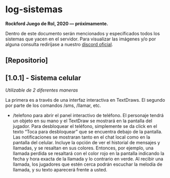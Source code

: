 # log-sistemas
**Rockford Juego de Rol, 2020 ― próximamente.**

Dentro de este documento serán mencionados y específicados todos los sistemas que yacen en el servidor. Para visualizar las imágenes y/o por alguna consulta rediríjase a nuestro [discord oficial](discord.gg/sQfqWfX).

## [Repositorio]

## [1.0.1] - Sistema celular
*Utilizable de 2 diferentes maneras*

La primera es a través de una interfaz interactiva en TextDraws. El segundo por parte de los comandos /sms, /llamar, etc.

- /telefono para abrir el panel interactivo de teléfono. El personaje tendrá un objeto en su mano y el TextDraw se mostrará en la pantalla del jugador. Para desbloquear el teléfono, simplemente se da click en el texto “Toca para desbloquear” que se encuentra debajo de la pantalla. Las notificaciones se mostraran tanto en el chat local como en la pantalla del celular. Incluye la opción de ver el historial de mensajes y llamadas, y se resaltan en sus colores. Entonces, por ejemplo, una llamada perdida se resaltará con el color rojo en la pantalla indicando la fecha y hora exacta de la llamada y lo contrario en verde. Al recibir una llamada, los jugadores que estén cerca podrán escuchar la melodía de llamada, y su texto aparecerá frente a usted.
